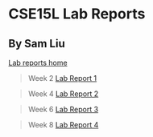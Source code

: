 # CSE15L Lab Reports
## By Sam Liu
[Lab reports home](https://sll002.github.io/cse15l-lab-reports/)


>Week 2
[Lab Report 1](lab-report-1-week-2.html)

>Week 4
[Lab Report 2](lab-report-2-week-4.html)

>Week 6
[Lab Report 3](lab-report-3-week-6.html)

>Week 8
[Lab Report 4](lab-report-4-week-8.html)
